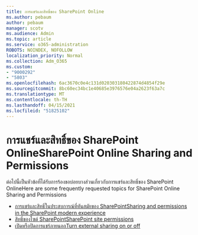 ```yaml
---
title: การแชร์และสิทธิ์ของ SharePoint Online
ms.author: pebaum
author: pebaum
manager: scotv
ms.audience: Admin
ms.topic: article
ms.service: o365-administration
ROBOTS: NOINDEX, NOFOLLOW
localization_priority: Normal
ms.collection: Adm_O365
ms.custom:
- "9000292"
- "5803"
ms.openlocfilehash: 6ac3670c0e4c131d020303180422874d4854f29e
ms.sourcegitcommit: 8bc60ec34bc1e40685e3976576e04a2623f63a7c
ms.translationtype: MT
ms.contentlocale: th-TH
ms.lasthandoff: 04/15/2021
ms.locfileid: "51825102"
---
```

# <a name="sharepoint-online-sharing-and-permissions"></a><span data-ttu-id="247c8-102">การแชร์และสิทธิ์ของ SharePoint Online</span><span class="sxs-lookup"><span data-stu-id="247c8-102">SharePoint Online Sharing and Permissions</span></span>

<span data-ttu-id="247c8-103">ต่อไปนี้เป็นหัวข้อที่ได้รับการร้องขอบ่อยบางส่วนเกี่ยวกับการแชร์และสิทธิ์ของ SharePoint Online</span><span class="sxs-lookup"><span data-stu-id="247c8-103">Here are some frequently requested topics for SharePoint Online Sharing and Permissions</span></span>

- [<span data-ttu-id="247c8-104">การแชร์และสิทธิ์ในประสบการณ์ที่ทันสมัยของ SharePoint</span><span class="sxs-lookup"><span data-stu-id="247c8-104">Sharing and permissions in the SharePoint modern experience</span></span>](https://docs.microsoft.com/sharepoint/modern-experience-sharing-permissions)
- [<span data-ttu-id="247c8-105">สิทธิ์ของไซต์ SharePoint</span><span class="sxs-lookup"><span data-stu-id="247c8-105">SharePoint site permissions</span></span>](https://docs.microsoft.com/sharepoint/customize-sharepoint-site-permissions)
- [<span data-ttu-id="247c8-106">เปิดหรือปิดการแชร์ภายนอก</span><span class="sxs-lookup"><span data-stu-id="247c8-106">Turn external sharing on or off</span></span>](https://docs.microsoft.com/sharepoint/turn-external-sharing-on-or-off)